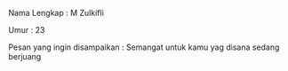 Nama Lengkap : M Zulkifli


Umur : 23


Pesan yang ingin disampaikan : Semangat untuk kamu yag disana sedang berjuang
